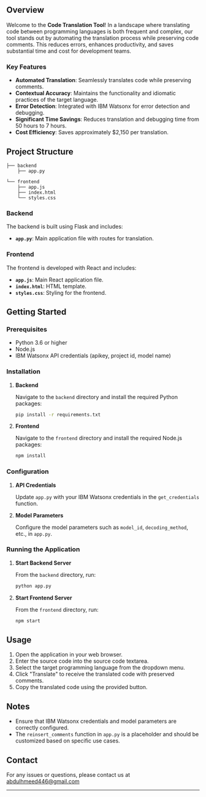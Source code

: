 ## Overview

Welcome to the **Code Translation Tool**! In a landscape where translating code between programming languages is both frequent and complex, our tool stands out by automating the translation process while preserving code comments. This reduces errors, enhances productivity, and saves substantial time and cost for development teams.

### Key Features

- **Automated Translation**: Seamlessly translates code while preserving comments.
- **Contextual Accuracy**: Maintains the functionality and idiomatic practices of the target language.
- **Error Detection**: Integrated with IBM Watsonx for error detection and debugging.
- **Significant Time Savings**: Reduces translation and debugging time from 50 hours to 7 hours.
- **Cost Efficiency**: Saves approximately $2,150 per translation.

## Project Structure

```
├── backend
    ├── app.py

└── frontend
    ├── app.js
    ├── index.html
    └── styles.css
```

### Backend

The backend is built using Flask and includes:

- **`app.py`**: Main application file with routes for translation.

### Frontend

The frontend is developed with React and includes:

- **`app.js`**: Main React application file.
- **`index.html`**: HTML template.
- **`styles.css`**: Styling for the frontend.

## Getting Started

### Prerequisites

- Python 3.6 or higher
- Node.js
- IBM Watsonx API credentials (apikey, project id, model name)

### Installation

1. **Backend**

   Navigate to the `backend` directory and install the required Python packages:
   ```bash
   pip install -r requirements.txt
   ```

2. **Frontend**

   Navigate to the `frontend` directory and install the required Node.js packages:
   ```bash
   npm install
   ```

### Configuration

1. **API Credentials**

   Update `app.py` with your IBM Watsonx credentials in the `get_credentials` function.

2. **Model Parameters**

   Configure the model parameters such as `model_id`, `decoding_method`, etc., in `app.py`.

### Running the Application

1. **Start Backend Server**

   From the `backend` directory, run:
   ```bash
   python app.py
   ```

2. **Start Frontend Server**

   From the `frontend` directory, run:
   ```bash
   npm start
   ```

## Usage

1. Open the application in your web browser.
2. Enter the source code into the source code textarea.
3. Select the target programming language from the dropdown menu.
4. Click "Translate" to receive the translated code with preserved comments.
5. Copy the translated code using the provided button.



## Notes

- Ensure that IBM Watsonx credentials and model parameters are correctly configured.
- The `reinsert_comments` function in `app.py` is a placeholder and should be customized based on specific use cases.


## Contact

For any issues or questions, please contact us at abdulhmeed446@gmail.com

---

